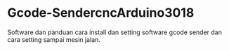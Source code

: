# Gcode-SendercncArduino3018
Software dan panduan cara install dan setting software gcode sender
dan cara setting sampai mesin jalan.
